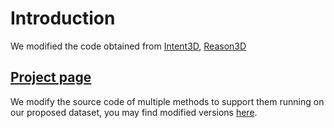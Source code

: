 # Introduction
We modified the code obtained from [Intent3D](https://github.com/WeitaiKang/Intent3D), [Reason3D](https://github.com/KuanchihHuang/Reason3D)
## [Project page](https://mbzuai-liziwen.github.io/Scan-Spatial/)
We modify the source code of multiple methods to support them running on our proposed dataset, you may find modified versions [here](./Models). 
